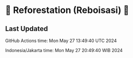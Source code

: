 
# 🌳 Reforestation (Reboisasi) 🌲

## Last Updated

GitHub Actions time: Mon May 27 13:49:40 UTC 2024

Indonesia/Jakarta time: Mon May 27 20:49:40 WIB 2024
